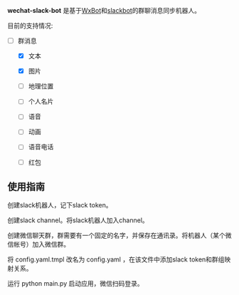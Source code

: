 
**wechat-slack-bot** 是基于[WxBot](https://github.com/liuwons/wxBot)和[slackbot](https://github.com/lins05/slackbot)的群聊消息同步机器人。

目前的支持情况:

- [ ] 群消息
  - [x] 文本
  - [x] 图片
  - [ ] 地理位置
  - [ ] 个人名片
  - [ ] 语音
  - [ ] 动画
  - [ ] 语音电话
  - [ ] 红包



## 使用指南

创建slack机器人，记下slack token。

创建slack channel。将slack机器人加入channel。

创建微信聊天群，群需要有一个固定的名字，并保存在通讯录。将机器人（某个微信帐号）加入微信群。

将 config.yaml.tmpl 改名为 config.yaml ，在该文件中添加slack token和群组映射关系。

运行 python main.py 启动应用，微信扫码登录。

